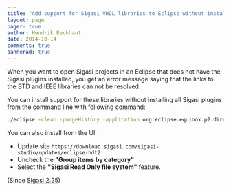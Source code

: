 ```yaml
---
title: "Add support for Sigasi VHDL libraries to Eclipse without installing all Sigasi plugins"
layout: page 
pager: true
author: Hendrik Eeckhaut
date: 2014-10-14
comments: true
bannerad: true
---
```



When you want to open Sigasi projects in an Eclipse that does not have the Sigasi plugins installed, you get an error message saying that the links to the STD and IEEE libraries can not be resolved.

You can install support for these libraries without installing all Sigasi plugins from the command line with following command:

```bash
./eclipse -clean -purgeHistory -application org.eclipse.equinox.p2.director -noSplash -repository https://download.sigasi.com/sigasi-studio/updates/eclipse-hdt2 -installIUs com.sigasi.hdt.readonlyfilesystem.feature.feature.group
```

You can also install from the UI:

* Update site `https://download.sigasi.com/sigasi-studio/updates/eclipse-hdt2`
* Uncheck the **"Group items by category"**
* Select the **"Sigasi Read Only file system"** feature.

(Since [Sigasi 2.25](/releasenotes/sigasi-2.25))